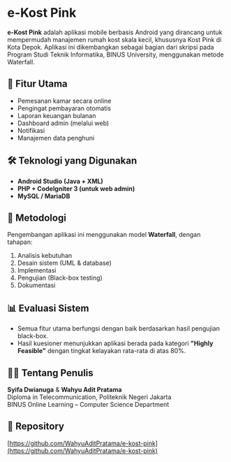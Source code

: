 # e-Kost Pink

**e-Kost Pink** adalah aplikasi mobile berbasis Android yang dirancang untuk mempermudah manajemen rumah kost skala kecil, khususnya Kost Pink di Kota Depok. Aplikasi ini dikembangkan sebagai bagian dari skripsi pada Program Studi Teknik Informatika, BINUS University, menggunakan metode Waterfall.

## 📱 Fitur Utama

- Pemesanan kamar secara online
- Pengingat pembayaran otomatis
- Laporan keuangan bulanan
- Dashboard admin (melalui web)
- Notifikasi 
- Manajemen data penghuni

## 🛠️ Teknologi yang Digunakan

- **Android Studio (Java + XML)**
- **PHP + CodeIgniter 3 (untuk web admin)**
- **MySQL / MariaDB**

## 📖 Metodologi

Pengembangan aplikasi ini menggunakan model **Waterfall**, dengan tahapan:
1. Analisis kebutuhan
2. Desain sistem (UML & database)
3. Implementasi
4. Pengujian (Black-box testing)
5. Dokumentasi

## 📊 Evaluasi Sistem

- Semua fitur utama berfungsi dengan baik berdasarkan hasil pengujian black-box.
- Hasil kuesioner menunjukkan aplikasi berada pada kategori **"Highly Feasible"** dengan tingkat kelayakan rata-rata di atas 80%.

## 👨‍🎓 Tentang Penulis

**Syifa Dwianuga** & **Wahyu Adit Pratama**  
Diploma in Telecommunication, Politeknik Negeri Jakarta  
BINUS Online Learning – Computer Science Department

## 🔗 Repository

[https://github.com/WahyuAditPratama/e-kost-pink](https://github.com/WahyuAditPratama/e-kost-pink)


